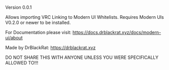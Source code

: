 Version 0.0.1

Allows importing VRC Linking to Modern UI Whitelists.
Requires Modern UIs V0.2.0 or newer to be installed.

For Documentation please visit:
https://docs.drblackrat.xyz/docs/modern-ui/about

Made by DrBlackRat:
https://drblackrat.xyz

DO NOT SHARE THIS WITH ANYONE UNLESS YOU WERE SPECIFICALLY ALLOWED TO!!!